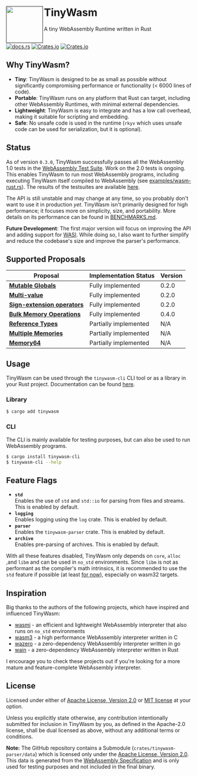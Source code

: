 <div>
    <div>
        <a href=""><img align="left" src="./tinywasm.png" width="100px"></a>
    </div>
    <h1>TinyWasm</h1>
    A tiny WebAssembly Runtime written in Rust
</div>

<br>

[![docs.rs](https://img.shields.io/docsrs/tinywasm?logo=rust)](https://docs.rs/tinywasm) [![Crates.io](https://img.shields.io/crates/v/tinywasm.svg?logo=rust)](https://crates.io/crates/tinywasm) [![Crates.io](https://img.shields.io/crates/l/tinywasm.svg)](./LICENSE-APACHE)

## Why TinyWasm?

- **Tiny**: TinyWasm is designed to be as small as possible without significantly compromising performance or functionality (< 6000 lines of code).
- **Portable**: TinyWasm runs on any platform that Rust can target, including other WebAssembly Runtimes, with minimal external dependencies.
- **Lightweight**: TinyWasm is easy to integrate and has a low call overhead, making it suitable for scripting and embedding.
- **Safe**: No unsafe code is used in the runtime (`rkyv` which uses unsafe code can be used for serialization, but it is optional).

## Status

As of version `0.3.0`, TinyWasm successfully passes all the WebAssembly 1.0 tests in the [WebAssembly Test Suite](https://github.com/WebAssembly/testsuite). Work on the 2.0 tests is ongoing. This enables TinyWasm to run most WebAssembly programs, including executing TinyWasm itself compiled to WebAssembly (see [examples/wasm-rust.rs](./examples/wasm-rust.rs)). The results of the testsuites are available [here](https://github.com/explodingcamera/tinywasm/tree/main/crates/tinywasm/tests/generated).

The API is still unstable and may change at any time, so you probably don't want to use it in production _yet_. TinyWasm isn't primarily designed for high performance; it focuses more on simplicity, size, and portability. More details on its performance can be found in [BENCHMARKS.md](./BENCHMARKS.md).

**Future Development**: The first major version will focus on improving the API and adding support for [WASI](https://wasi.dev/). While doing so, I also want to further simplify and reduce the codebase's size and improve the parser's performance.

## Supported Proposals

| Proposal                                                                                                                   | Implementation Status | Version |
| -------------------------------------------------------------------------------------------------------------------------- | --------------------- | ------- |
| [**Mutable Globals**](https://github.com/WebAssembly/mutable-global/blob/master/proposals/mutable-global/Overview.md)      | Fully implemented     | 0.2.0   |
| [**Multi-value**](https://github.com/WebAssembly/spec/blob/master/proposals/multi-value/Overview.md)                       | Fully implemented     | 0.2.0   |
| [**Sign-extension operators**](https://github.com/WebAssembly/spec/blob/master/proposals/sign-extension-ops/Overview.md)   | Fully implemented     | 0.2.0   |
| [**Bulk Memory Operations**](https://github.com/WebAssembly/spec/blob/master/proposals/bulk-memory-operations/Overview.md) | Fully implemented     | 0.4.0   |
| [**Reference Types**](https://github.com/WebAssembly/reference-types/blob/master/proposals/reference-types/Overview.md)    | Partially implemented | N/A     |
| [**Multiple Memories**](https://github.com/WebAssembly/multi-memory/blob/master/proposals/multi-memory/Overview.md)        | Partially implemented | N/A     |
| [**Memory64**](https://github.com/WebAssembly/memory64/blob/master/proposals/memory64/Overview.md)                         | Partially implemented | N/A     |

## Usage

TinyWasm can be used through the `tinywasm-cli` CLI tool or as a library in your Rust project. Documentation can be found [here](https://docs.rs/tinywasm).

### Library

```sh
$ cargo add tinywasm
```

### CLI

The CLI is mainly available for testing purposes, but can also be used to run WebAssembly programs.

```sh
$ cargo install tinywasm-cli
$ tinywasm-cli --help
```

## Feature Flags

- **`std`**\
  Enables the use of `std` and `std::io` for parsing from files and streams. This is enabled by default.
- **`logging`**\
  Enables logging using the `log` crate. This is enabled by default.
- **`parser`**\
  Enables the `tinywasm-parser` crate. This is enabled by default.
- **`archive`**\
  Enables pre-parsing of archives. This is enabled by default.

With all these features disabled, TinyWasm only depends on `core`, `alloc` ,and `libm` and can be used in `no_std` environments.
Since `libm` is not as performant as the compiler's math intrinsics, it is recommended to use the `std` feature if possible (at least [for now](https://github.com/rust-lang/rfcs/issues/2505)), especially on wasm32 targets.

## Inspiration

Big thanks to the authors of the following projects, which have inspired and influenced TinyWasm:

- [wasmi](https://github.com/wasmi-labs/wasmi) - an efficient and lightweight WebAssembly interpreter that also runs on `no_std` environments
- [wasm3](https://github.com/wasm3/wasm3) - a high performance WebAssembly interpreter written in C
- [wazero](https://wazero.io/) - a zero-dependency WebAssembly interpreter written in go
- [wain](https://github.com/rhysd/wain) - a zero-dependency WebAssembly interpreter written in Rust

I encourage you to check these projects out if you're looking for a more mature and feature-complete WebAssembly interpreter.

## License

Licensed under either of [Apache License, Version 2.0](./LICENSE-APACHE) or [MIT license](./LICENSE-MIT) at your option.

Unless you explicitly state otherwise, any contribution intentionally submitted for inclusion in TinyWasm by you, as defined in the Apache-2.0 license, shall be dual licensed as above, without any additional terms or conditions.

**Note:** The GitHub repository contains a Submodule (`crates/tinywasm-parser/data`) which is licensed only under the [Apache License, Version 2.0](https://github.com/WebAssembly/spec/blob/main/test/LICENSE). This data is generated from the [WebAssembly Specification](https://github.com/WebAssembly/spec/tree/main/test) and is only used for testing purposes and not included in the final binary.
